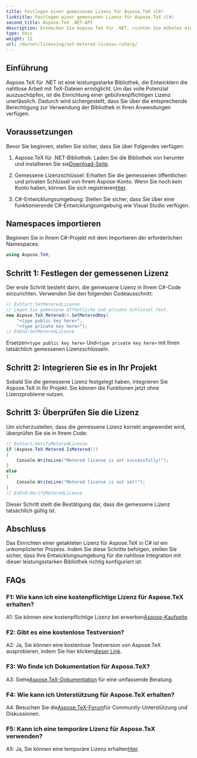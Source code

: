 ```yaml
---
title: Festlegen einer gemessenen Lizenz für Aspose.TeX (C#)
linktitle: Festlegen einer gemessenen Lizenz für Aspose.TeX (C#)
second_title: Aspose.TeX .NET-API
description: Entdecken Sie Aspose.TeX für .NET, richten Sie mühelos eine gebührenpflichtige Lizenzierung ein und nutzen Sie das volle Potenzial der TeX-Dateibearbeitung in Ihren C#-Projekten.
type: docs
weight: 12
url: /de/net/licensing/set-metered-license-csharp/
---
```

## Einführung

Aspose.TeX für .NET ist eine leistungsstarke Bibliothek, die Entwicklern die nahtlose Arbeit mit TeX-Dateien ermöglicht. Um das volle Potenzial auszuschöpfen, ist die Einrichtung einer gebührenpflichtigen Lizenz unerlässlich. Dadurch wird sichergestellt, dass Sie über die entsprechende Berechtigung zur Verwendung der Bibliothek in Ihren Anwendungen verfügen.

## Voraussetzungen

Bevor Sie beginnen, stellen Sie sicher, dass Sie über Folgendes verfügen:

1.  Aspose.TeX für .NET-Bibliothek: Laden Sie die Bibliothek von herunter und installieren Sie sie[Download-Seite](https://releases.aspose.com/tex/net/).

2.  Gemessene Lizenzschlüssel: Erhalten Sie die gemessenen öffentlichen und privaten Schlüssel von Ihrem Aspose-Konto. Wenn Sie noch kein Konto haben, können Sie sich registrieren[Hier](https://purchase.aspose.com/buy).

3. C#-Entwicklungsumgebung: Stellen Sie sicher, dass Sie über eine funktionierende C#-Entwicklungsumgebung wie Visual Studio verfügen.

## Namespaces importieren

Beginnen Sie in Ihrem C#-Projekt mit dem Importieren der erforderlichen Namespaces:

```csharp
using Aspose.TeX;
```

## Schritt 1: Festlegen der gemessenen Lizenz

Der erste Schritt besteht darin, die gemessene Lizenz in Ihrem C#-Code einzurichten. Verwenden Sie den folgenden Codeausschnitt:

```csharp
// ExStart:SetMeteredLicense
// Legen Sie gemessene öffentliche und private Schlüssel fest.
new Aspose.TeX.Metered().SetMeteredKey(
    "<type public key here>",
    "<type private key here>");
// ExEnd:SetMeteredLicense
```

 Ersetzen`<type public key here>` Und`<type private key here>` mit Ihren tatsächlich gemessenen Lizenzschlüsseln.

## Schritt 2: Integrieren Sie es in Ihr Projekt

Sobald Sie die gemessene Lizenz festgelegt haben, integrieren Sie Aspose.TeX in Ihr Projekt. Sie können die Funktionen jetzt ohne Lizenzprobleme nutzen.

## Schritt 3: Überprüfen Sie die Lizenz

Um sicherzustellen, dass die gemessene Lizenz korrekt angewendet wird, überprüfen Sie sie in Ihrem Code:

```csharp
// ExStart:VerifyMeteredLicense
if (Aspose.TeX.Metered.IsMetered())
{
    Console.WriteLine("Metered license is set successfully!");
}
else
{
    Console.WriteLine("Metered license is not set!");
}
// ExEnd:VerifyMeteredLicense
```

Dieser Schritt stellt die Bestätigung dar, dass die gemessene Lizenz tatsächlich gültig ist.

## Abschluss

Das Einrichten einer getakteten Lizenz für Aspose.TeX in C# ist ein unkomplizierter Prozess. Indem Sie diese Schritte befolgen, stellen Sie sicher, dass Ihre Entwicklungsumgebung für die nahtlose Integration mit dieser leistungsstarken Bibliothek richtig konfiguriert ist.

## FAQs

### F1: Wie kann ich eine kostenpflichtige Lizenz für Aspose.TeX erhalten?

 A1: Sie können eine kostenpflichtige Lizenz bei erwerben[Aspose-Kaufseite](https://purchase.aspose.com/buy).

### F2: Gibt es eine kostenlose Testversion?

 A2: Ja, Sie können eine kostenlose Testversion von Aspose.TeX ausprobieren, indem Sie hier klicken[dieser Link](https://releases.aspose.com/).

### F3: Wo finde ich Dokumentation für Aspose.TeX?

 A3: Siehe[Aspose.TeX-Dokumentation](https://reference.aspose.com/tex/net/) für eine umfassende Beratung.

### F4: Wie kann ich Unterstützung für Aspose.TeX erhalten?

 A4: Besuchen Sie die[Aspose.TeX-Forum](https://forum.aspose.com/c/tex/47)für Community-Unterstützung und Diskussionen.

### F5: Kann ich eine temporäre Lizenz für Aspose.TeX verwenden?

 A5: Ja, Sie können eine temporäre Lizenz erhalten[Hier](https://purchase.aspose.com/temporary-license/).